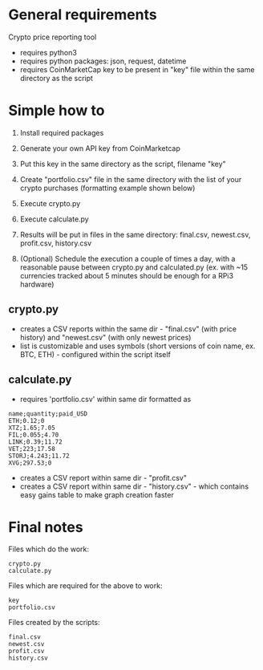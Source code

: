 # General requirements
Crypto price reporting tool

- requires python3
- requires python packages: json, request, datetime 
- requires CoinMarketCap key to be present in "key" file within the same directory as the script

# Simple how to

1. Install required packages

2. Generate your own API key from CoinMarketcap

3. Put this key in the same directory as the script, filename "key"

4. Create "portfolio.csv" file in the same directory with the list of your crypto purchases (formatting example shown below)

5. Execute crypto.py

6. Execute calculate.py

7. Results will be put in files in the same directory: final.csv, newest.csv, profit.csv, history.csv

8. (Optional) Schedule the execution a couple of times a day, with a reasonable pause between crypto.py and calculated.py (ex. with ~15 currencies tracked about 5 minutes should be enough for a RPi3 hardware)

## crypto.py

- creates a CSV reports within the same dir - "final.csv" (with price history) and "newest.csv" (with only newest prices)
- list is customizable and uses symbols (short versions of coin name, ex. BTC, ETH) - configured within the script itself

## calculate.py

- requires 'portfolio.csv' within same dir formatted as
```
name;quantity;paid_USD
ETH;0.12;0
XTZ;1.65;7.05
FIL;0.055;4.70
LINK;0.39;11.72
VET;223;17.58
STORJ;4.243;11.72
XVG;297.53;0
```
- creates a CSV report within same dir - "profit.csv" 
- creates a CSV report within same dir - "history.csv" - which contains easy gains table to make graph creation faster

# Final notes

Files which do the work:

```
crypto.py
calculate.py
```

Files which are required for the above to work:

```
key
portfolio.csv
```

Files created by the scripts:

```
final.csv
newest.csv
profit.csv
history.csv
```
